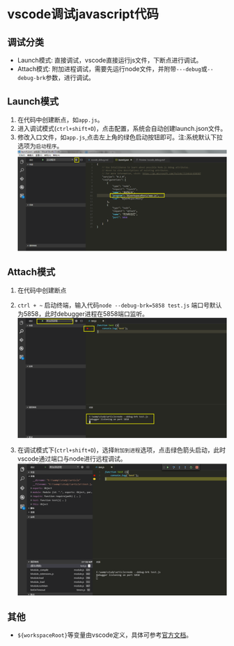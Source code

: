 # vscode调试javascript代码

## 调试分类
* Launch模式: 直接调试，vscode直接运行js文件，下断点进行调试。
* Attach模式: 附加进程调试，需要先运行node文件，并附带`---debug`或`--debug-brk`参数，进行调试。

## Launch模式
1. 在代码中创建断点，如`app.js`。
2. 进入调试模式(`ctrl+shift+D`)，点击配置，系统会自动创建launch.json文件。
3. 修改入口文件，如`app.js`,点击左上角的绿色启动按钮即可。注:系统默认下拉选项为`启动程序`。
![launch配置](../img/vscode_debug_launch.png)

## Attach模式
1. 在代码中创建断点
2. `ctrl + ~` 启动终端，输入代码`node --debug-brk=5858 test.js` 端口号默认为5858，此时debugger进程在5858端口监听。
![启动程序](../img/vscode_debug_attach_01.png)

3. 在调试模式下(`ctrl+shift+D`)，选择`附加到进程`选项，点击绿色箭头启动，此时vscode通过端口与node进行远程调试。
![进行调试](../img/vscode_debug_attach_02.png)


## 其他
* `${workspaceRoot}`等变量由vscode定义，具体可参考[官方文档](http://code.visualstudio.com/Docs/editor/debugging)。